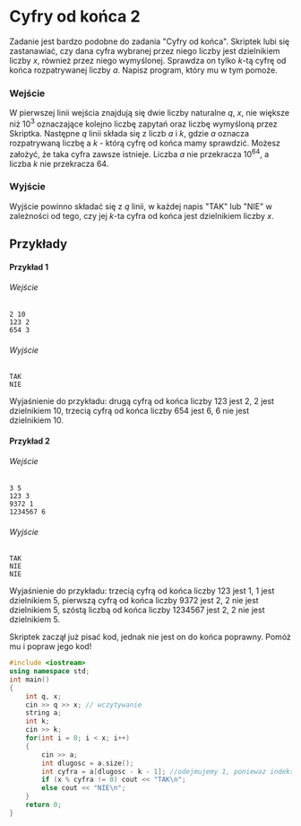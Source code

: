 # Cyfry od końca 2

Zadanie jest bardzo podobne do zadania "Cyfry od końca". Skriptek lubi się zastanawiać, czy dana cyfra wybranej przez niego liczby jest dzielnikiem liczby $x$, również przez niego wymyślonej. Sprawdza on tylko $k$-tą cyfrę od końca rozpatrywanej liczby $a$. Napisz program, który mu w tym pomoże.

### Wejście

W pierwszej linii wejścia znajdują się dwie liczby naturalne $q$, $x$, nie większe niż $10^3$ oznaczające kolejno liczbę zapytań oraz liczbę wymyśloną przez Skriptka. Następne $q$ linii składa się z liczb $a$ i $k$, gdzie $a$ oznacza rozpatrywaną liczbę a $k$ - którą cyfrę od końca mamy sprawdzić. Możesz założyć, że taka cyfra zawsze istnieje. Liczba $a$ nie przekracza $10^{64}$, a liczba $k$ nie przekracza $64$.

### Wyjście

Wyjście powinno składać się z $q$ linii, w każdej napis "TAK" lub "NIE" w zależności od tego, czy jej $k$-ta cyfra od końca jest dzielnikiem liczby $x$.

## Przykłady


#### Przykład 1


###### Wejście

```
2 10
123 2
654 3
```

###### Wyjście

```
TAK
NIE
```
Wyjaśnienie do przykładu: drugą cyfrą od końca liczby 123 jest 2, 2 jest dzielnikiem 10, trzecią cyfrą od końca liczby 654 jest 6, 6 nie jest dzielnikiem 10.

#### Przykład 2


###### Wejście

```
3 5
123 3
9372 1
1234567 6
```

###### Wyjście

```
TAK
NIE
NIE
```
Wyjaśnienie do przykładu: trzecią cyfrą od końca liczby 123 jest 1, 1 jest dzielnikiem 5, pierwszą cyfrą od końca liczby 9372 jest 2, 2 nie jest dzielnikiem 5, szóstą liczbą od końca liczby 1234567 jest 2, 2 nie jest dzielnikiem 5.

Skriptek zaczął już pisać kod, jednak nie jest on do końca poprawny. Pomóż mu i popraw jego kod!
```cpp
#include <iostream>
using namespace std;
int main()
{
	int q, x;
	cin >> q >> x; // wczytywanie
	string a;
	int k;
	cin >> k;
	for(int i = 0; i < x; i++)
	{
		cin >> a;
		int dlugosc = a.size();
		int cyfra = a[dlugosc - k - 1]; //odejmujemy 1, poniewaz indeksujemy od 0
		if (x % cyfra != 0) cout << "TAK\n";
		else cout << "NIE\n";
	}
	return 0;
}
```